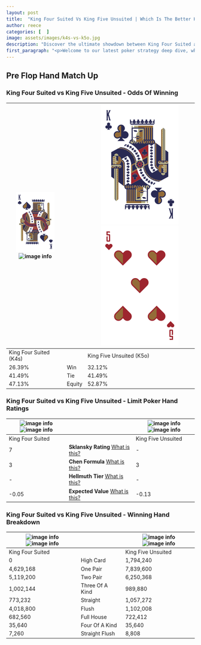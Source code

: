 ```yaml
---
layout: post
title:  "King Four Suited Vs King Five Unsuited | Which Is The Better Hand In Poker? A Complete Guide"
author: reece
categories: [  ]
image: assets/images/k4s-vs-k5o.jpg
description: "Discover the ultimate showdown between King Four Suited and King Five Unsuited in poker! Uncover the odds, strategies, and scenarios where one hand triumphs over the other. Get ready to up your poker game with this thrilling analysis."
first_paragraph: "<p>Welcome to our latest poker strategy deep dive, where we're pitting two distinct hands against each other in a high-stakes showdown: King Four Suited vs King Five Unsuited.</p><p>In the dynamic world of poker, every decision counts, and knowing which hand holds the upper hand is key to your success at the table.</p><p>In this article, we'll dissect these two hands, explore the scenarios where one dominates the other, and equip you with the knowledge to make strategic choices that can tip the odds in your favor.</p><p>Get ready to unravel the intriguing dynamics of these poker hands and elevate your game to new heights.</p>"
---
```




[comment]: # (sp0)

## Pre Flop Hand Match Up

<div class="table hand-ratings" markdown="1"> 



### King Four Suited vs King Five Unsuited - Odds Of Winning


    
| ![image info](assets/images/hand1/k.png) ![image info](assets/images/hand1/4s.png) |  | ![image info](assets/images/hand2/k.png) ![image info](assets/images/hand2/5o.png) |
| -------- | -------- | -------- |
| King Four Suited (K4s) |  | King Five Unsuited (K5o) |
| 26.39% | Win | 32.12% |
| 41.49% | Tie | 41.49% |
| 47.13% | Equity | 52.87% |




[comment]: # (sp1)



### King Four Suited vs King Five Unsuited - Limit Poker Hand Ratings


    
| ![image info](https://www.riverpairs.com/assets/images/hand1/k.png) ![image info](https://www.riverpairs.com/assets/images/hand1/4s.png) |  | ![image info](https://www.riverpairs.com/assets/images/hand2/k.png) ![image info](https://www.riverpairs.com/assets/images/hand2/5o.png) |
| -------- | -------- | -------- |
| King Four Suited |  | King Five Unsuited |
| 7 | **Sklansky Rating** [What is this?](/sklansky-rating-explained) | - |
| 3 | **Chen Formula** [What is this?](/chen-formula-explained) | 3 |
| - | **Hellmuth Tier** [What is this?](/Hellmuth-tier-explained) | - |
| -0.05 | **Expected Value** [What is this?](/expected-value-explained) | -0.13 |




[comment]: # (sp2)



### King Four Suited vs King Five Unsuited - Winning Hand Breakdown


    
| ![image info](https://www.riverpairs.com/assets/images/hand1/k.png) ![image info](https://www.riverpairs.com/assets/images/hand1/4s.png) |  | ![image info](https://www.riverpairs.com/assets/images/hand2/k.png) ![image info](https://www.riverpairs.com/assets/images/hand2/5o.png) |
| -------- | -------- | -------- |
| King Four Suited |  | King Five Unsuited |
| 0 | High Card | 1,794,240 |
| 4,629,168 | One Pair | 7,839,600 |
| 5,119,200 | Two Pair | 6,250,368 |
| 1,002,144 | Three Of A Kind | 989,880 |
| 773,232 | Straight | 1,057,272 |
| 4,018,800 | Flush | 1,102,008 |
| 682,560 | Full House | 722,412 |
| 35,640 | Four Of A Kind | 35,640 |
| 7,260 | Straight Flush | 8,808 |




[comment]: # (sp3)



</div>

[comment]: # (sp4)



[comment]: # (sp5)

